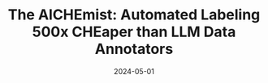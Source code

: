 ---
title: "The AlCHEmist: Automated Labeling 500x CHEaper than LLM Data Annotators"
authors: "Tzu-Heng Huang, Catherine Cao, Vaishnavi Bhargava, Frederic Sala"
collection: publications
permalink: /publication/2024-05-01-the-alchemist-automated-labeling-500x-cheaper-than-llm-data-annotators
excerpt: ''
date: 2024-05-01
venue: "NeurIPS 2024 (Spotlight)"
paperurl: 'https://arxiv.org/abs/2407.11004'
citation: ''
categories: [weak supervision, foundation models, data-efficient learning, compute-efficient learning]
---